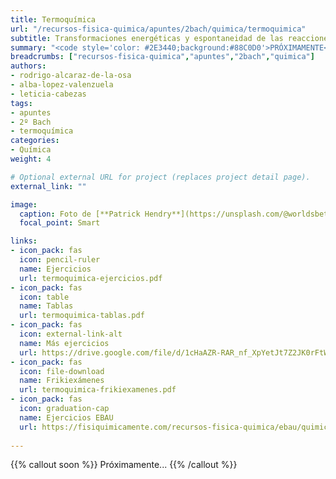```yaml
---
title: Termoquímica
url: "/recursos-fisica-quimica/apuntes/2bach/quimica/termoquimica"
subtitle: Transformaciones energéticas y espontaneidad de las reacciones químicas
summary: "<code style='color: #2E3440;background:#88C0D0'>PRÓXIMAMENTE</code> <br> Transformaciones energéticas y espontaneidad de las reacciones químicas."
breadcrumbs: ["recursos-fisica-quimica","apuntes","2bach","quimica"]
authors:
- rodrigo-alcaraz-de-la-osa
- alba-lopez-valenzuela
- leticia-cabezas
tags:
- apuntes
- 2º Bach
- termoquímica
categories:
- Química
weight: 4

# Optional external URL for project (replaces project detail page).
external_link: ""

image:
  caption: Foto de [**Patrick Hendry**](https://unsplash.com/@worldsbetweenlines) en [Unsplash](https://unsplash.com/photos/-AbeoL252z0)
  focal_point: Smart

links:
- icon_pack: fas
  icon: pencil-ruler
  name: Ejercicios
  url: termoquimica-ejercicios.pdf
- icon_pack: fas
  icon: table
  name: Tablas
  url: termoquimica-tablas.pdf
- icon_pack: fas
  icon: external-link-alt
  name: Más ejercicios
  url: https://drive.google.com/file/d/1cHaAZR-RAR_nf_XpYetJt7Z2JK0rFtWm/view
- icon_pack: fas
  icon: file-download
  name: Frikiexámenes
  url: termoquimica-frikiexamenes.pdf
- icon_pack: fas
  icon: graduation-cap
  name: Ejercicios EBAU
  url: https://fisiquimicamente.com/recursos-fisica-quimica/ebau/quimica/por-temas/termoquimica/  
  
---
```


{{% callout soon %}}
Próximamente...
{{% /callout %}}
